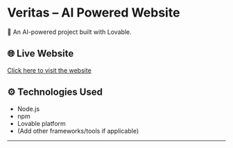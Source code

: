 # Veritas – AI Powered Website  

🚀 An AI-powered project built with Lovable.  

## 🌐 Live Website  
[Click here to visit the website]([https://ai-verity.lovable.dev](https://ai-verity.lovable.app/))  

## ⚙️ Technologies Used  
- Node.js  
- npm  
- Lovable platform  
- (Add other frameworks/tools if applicable)  

---
